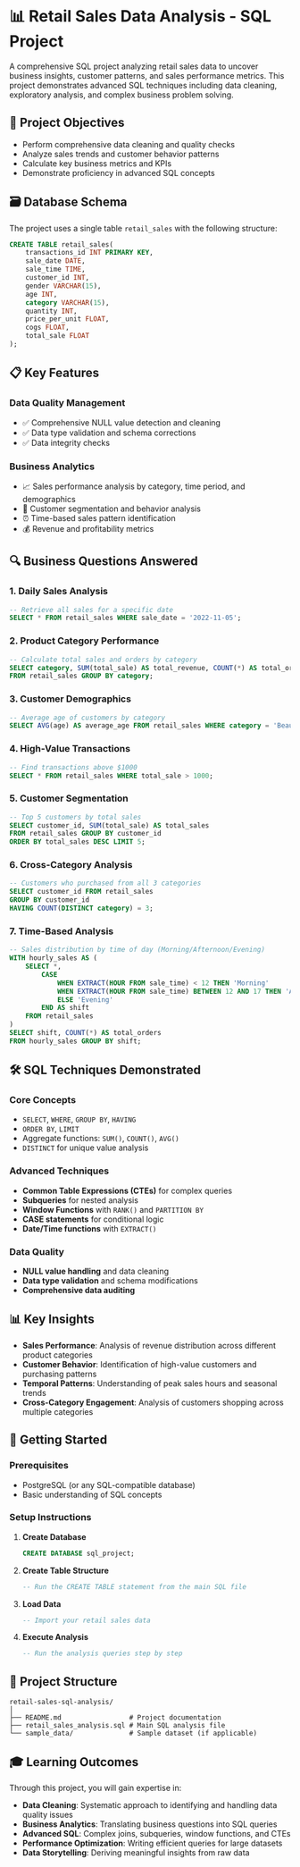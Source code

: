 # 📊 Retail Sales Data Analysis - SQL Project

A comprehensive SQL project analyzing retail sales data to uncover business insights, customer patterns, and sales performance metrics. This project demonstrates advanced SQL techniques including data cleaning, exploratory analysis, and complex business problem solving.

## 🎯 Project Objectives

- Perform comprehensive data cleaning and quality checks
- Analyze sales trends and customer behavior patterns
- Calculate key business metrics and KPIs
- Demonstrate proficiency in advanced SQL concepts

## 🗃️ Database Schema

The project uses a single table `retail_sales` with the following structure:

```sql
CREATE TABLE retail_sales(
    transactions_id INT PRIMARY KEY,
    sale_date DATE,
    sale_time TIME,
    customer_id INT,
    gender VARCHAR(15),
    age INT,
    category VARCHAR(15),
    quantity INT,
    price_per_unit FLOAT,
    cogs FLOAT,
    total_sale FLOAT
);
```

## 📋 Key Features

### Data Quality Management
- ✅ Comprehensive NULL value detection and cleaning
- ✅ Data type validation and schema corrections
- ✅ Data integrity checks

### Business Analytics
- 📈 Sales performance analysis by category, time period, and demographics
- 👥 Customer segmentation and behavior analysis
- ⏰ Time-based sales pattern identification
- 💰 Revenue and profitability metrics

## 🔍 Business Questions Answered

### 1. **Daily Sales Analysis**
```sql
-- Retrieve all sales for a specific date
SELECT * FROM retail_sales WHERE sale_date = '2022-11-05';
```

### 2. **Product Category Performance**
```sql
-- Calculate total sales and orders by category
SELECT category, SUM(total_sale) AS total_revenue, COUNT(*) AS total_orders
FROM retail_sales GROUP BY category;
```

### 3. **Customer Demographics**
```sql
-- Average age of customers by category
SELECT AVG(age) AS average_age FROM retail_sales WHERE category = 'Beauty';
```

### 4. **High-Value Transactions**
```sql
-- Find transactions above $1000
SELECT * FROM retail_sales WHERE total_sale > 1000;
```

### 5. **Customer Segmentation**
```sql
-- Top 5 customers by total sales
SELECT customer_id, SUM(total_sale) AS total_sales
FROM retail_sales GROUP BY customer_id
ORDER BY total_sales DESC LIMIT 5;
```

### 6. **Cross-Category Analysis**
```sql
-- Customers who purchased from all 3 categories
SELECT customer_id FROM retail_sales
GROUP BY customer_id
HAVING COUNT(DISTINCT category) = 3;
```

### 7. **Time-Based Analysis**
```sql
-- Sales distribution by time of day (Morning/Afternoon/Evening)
WITH hourly_sales AS (
    SELECT *, 
        CASE 
            WHEN EXTRACT(HOUR FROM sale_time) < 12 THEN 'Morning'
            WHEN EXTRACT(HOUR FROM sale_time) BETWEEN 12 AND 17 THEN 'Afternoon'
            ELSE 'Evening'
        END AS shift
    FROM retail_sales
)
SELECT shift, COUNT(*) AS total_orders
FROM hourly_sales GROUP BY shift;
```

## 🛠️ SQL Techniques Demonstrated

### Core Concepts
- `SELECT`, `WHERE`, `GROUP BY`, `HAVING`
- `ORDER BY`, `LIMIT`
- Aggregate functions: `SUM()`, `COUNT()`, `AVG()`
- `DISTINCT` for unique value analysis

### Advanced Techniques
- **Common Table Expressions (CTEs)** for complex queries
- **Subqueries** for nested analysis
- **Window Functions** with `RANK()` and `PARTITION BY`
- **CASE statements** for conditional logic
- **Date/Time functions** with `EXTRACT()`

### Data Quality
- **NULL value handling** and data cleaning
- **Data type validation** and schema modifications
- **Comprehensive data auditing**

## 📊 Key Insights

- **Sales Performance**: Analysis of revenue distribution across different product categories
- **Customer Behavior**: Identification of high-value customers and purchasing patterns
- **Temporal Patterns**: Understanding of peak sales hours and seasonal trends
- **Cross-Category Engagement**: Analysis of customers shopping across multiple categories

## 🚀 Getting Started

### Prerequisites
- PostgreSQL (or any SQL-compatible database)
- Basic understanding of SQL concepts

### Setup Instructions

1. **Create Database**
   ```sql
   CREATE DATABASE sql_project;
   ```

2. **Create Table Structure**
   ```sql
   -- Run the CREATE TABLE statement from the main SQL file
   ```

3. **Load Data**
   ```sql
   -- Import your retail sales data
   ```

4. **Execute Analysis**
   ```sql
   -- Run the analysis queries step by step
   ```

## 📁 Project Structure

```
retail-sales-sql-analysis/
│
├── README.md                 # Project documentation
├── retail_sales_analysis.sql # Main SQL analysis file
└── sample_data/              # Sample dataset (if applicable)
```

## 🎓 Learning Outcomes

Through this project, you will gain expertise in:

- **Data Cleaning**: Systematic approach to identifying and handling data quality issues
- **Business Analytics**: Translating business questions into SQL queries
- **Advanced SQL**: Complex joins, subqueries, window functions, and CTEs
- **Performance Optimization**: Writing efficient queries for large datasets
- **Data Storytelling**: Deriving meaningful insights from raw data
